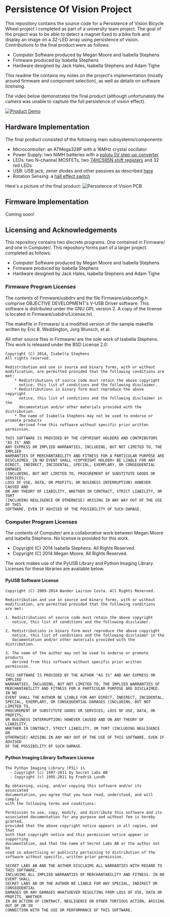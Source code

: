 # Persistence Of Vision Project
This repository contains the source code for a Persistence of Vision Bicycle Wheel project 
I completed as part of a university team project. The goal of the project was to be able to 
detect a magnet fixed to a bike fork and display an image on a 32-LED array using persistence 
of vision. Contributions to the final product were as follows:
- Computer Software produced by Megan Moore and Isabella Stephens
- Firmware produced by Isabella Stephens
- Hardware designed by Jack Hales, Isabella Stephens and Adam Tighe

This readme file contains my notes on the project's implementation (mostly around firmware and 
component selection), as well as details on software licensing. 

The video below demonstrates the final product (although unfortunately the camera was unable to 
capture the full persistence of vision effect).

[![Product Demo](http://img.youtube.com/vi/9pt-T8RMviw/0.jpg)](http://www.youtube.com/watch?v=9pt-T8RMviw "Persistence of Vision Project")


## Hardware Implementation
The final product consisted of the following main subsystems/components:
- Microcontroller: an ATMega328P with a 16MHz crystal oscillator
- Power Supply: two NiMH batteries with a [pololu 5V step-up converter](https://littlebirdelectronics.com.au/products/pololu-5v-step-up-voltage-regulator-u1v10f5)
- LEDs: two N-channel MOSFETs, two [74HC595N shift registers](http://au.element14.com/nxp/74hc595n/ic-74hc-cmos-shift-reg-5v-16dip/dp/3166028) and 32 red LEDs
- USB: USB jack, zener diodes and other passives as described [here](https://www.obdev.at/products/vusb/index.html)
- Rotation Sensing: a [hall effect switch](http://au.element14.com/allegro-microsystems/a3213eua-t/ic-hall-effect-sw-1ma-sip3/dp/1521681)

Here's a picture of the final product:
![Persistence of Vision PCB](http://i.imgur.com/K4dfBpH.jpg)



## Firmware Implementation
Coming soon!



## Licensing and Acknowledgements
This repository contains two discrete programs. One contained in Firmware/ and one in Computer/. 
This repository forms part of a larger project completed as follows: 
- Computer Software produced by Megan Moore and Isabella Stephens
- Firmware produced by Isabella Stephens
- Hardware designed by Jack Hales, Isabella Stephens and Adam Tighe


### Firmware Program Licenses

The contents of Firmware/usbdrv and the file Firmware/usbconfig.h comprise OBJECTIVE DEVELOPMENT's V-USB
Driver software. This software is distributed under the GNU GPL version 2. A copy of the license is located 
in Firmware/usbdrv/License.txt.

The makefile in Firmware/ is a modified version of the sample makefile written by Eric B. Weddington, 
Jorg Wunsch, et al.

All other source files in Firmware/ are the sole work of Isabella Stephens. This work is released under 
the BSD License 2.0:
```
Copyright (C) 2014, Isabella Stephens
All rights reserved.

Redistribution and use in source and binary forms, with or without
modification, are permitted provided that the following conditions are met:
    * Redistributions of source code must retain the above copyright
	  notice, this list of conditions and the following disclaimer.
	* Redistributions in binary form must reproduce the above copyright
	  notice, this list of conditions and the following disclaimer in the
	  documentation and/or other materials provided with the distribution.
	* The name of Isabella Stephens may not be used to endorse or promote products
	  derived from this software without specific prior written permission.

THIS SOFTWARE IS PROVIDED BY THE COPYRIGHT HOLDERS AND CONTRIBUTORS "AS IS" AND
ANY EXPRESS OR IMPLIED WARRANTIES, INCLUDING, BUT NOT LIMITED TO, THE IMPLIED
WARRANTIES OF MERCHANTABILITY AND FITNESS FOR A PARTICULAR PURPOSE ARE
DISCLAIMED. IN NO EVENT SHALL <COPYRIGHT HOLDER> BE LIABLE FOR ANY
DIRECT, INDIRECT, INCIDENTAL, SPECIAL, EXEMPLARY, OR CONSEQUENTIAL DAMAGES
(INCLUDING, BUT NOT LIMITED TO, PROCUREMENT OF SUBSTITUTE GOODS OR SERVICES;
LOSS OF USE, DATA, OR PROFITS; OR BUSINESS INTERRUPTION) HOWEVER CAUSED AND
ON ANY THEORY OF LIABILITY, WHETHER IN CONTRACT, STRICT LIABILITY, OR TORT
(INCLUDING NEGLIGENCE OR OTHERWISE) ARISING IN ANY WAY OUT OF THE USE OF THIS
SOFTWARE, EVEN IF ADVISED OF THE POSSIBILITY OF SUCH DAMAGE.
```

### Computer Program Licenses
The contents of Computer/ are a collaborative work between Megan Moore and Isabella Stephens. 
No license is provided for this work. 
- Copyright (C) 2014 Isabella Stephens. All Rights Reserved.
- Copyright (C) 2014 Megan Moore. All Rights Reserved.

The work makes use of the PyUSB Library and Python Imaging Library. Licenses for these libraries 
are available below.

#### PyUSB Software License
```
Copyright (C) 2009-2014 Wander Lairson Costa. All Rights Reserved.

Redistribution and use in source and binary forms, with or without
modification, are permitted provided that the following conditions
are met:

1. Redistributions of source code must retain the above copyright
   notice, this list of conditions and the following disclaimer.

2. Redistributions in binary form must reproduce the above copyright
   notice, this list of conditions and the following disclaimer in the
   documentation and/or other materials provided with the distribution.

3. The name of the author may not be used to endorse or promote products
   derived from this software without specific prior written permission.

THIS SOFTWARE IS PROVIDED BY THE AUTHOR "AS IS" AND ANY EXPRESS OR IMPLIED
WARRANTIES, INCLUDING, BUT NOT LIMITED TO, THE IMPLIED WARRANTIES OF
MERCHANTABILITY AND FITNESS FOR A PARTICULAR PURPOSE ARE DISCLAIMED. IN NO
EVENT SHALL THE AUTHOR BE LIABLE FOR ANY DIRECT, INDIRECT, INCIDENTAL, 
SPECIAL, EXEMPLARY, OR CONSEQUENTIAL DAMAGES (INCLUDING, BUT NOT LIMITED TO, 
PROCUREMENT OF SUBSTITUTE GOODS OR SERVICES; LOSS OF USE, DATA, OR PROFITS; 
OR BUSINESS INTERRUPTION) HOWEVER CAUSED AND ON ANY THEORY OF LIABILITY, 
WHETHER IN CONTRACT, STRICT LIABILITY, OR TORT (INCLUDING NEGLIGENCE OR 
OTHERWISE) ARISING IN ANY WAY OUT OF THE USE OF THIS SOFTWARE, EVEN IF ADVISED 
OF THE POSSIBILITY OF SUCH DAMAGE.
```

#### Python Imaging Library Software License
```
The Python Imaging Library (PIL) is
  - Copyright (c) 1997-2011 by Secret Labs AB
  - Copyright (c) 1995-2011 by Fredrik Lundh

By obtaining, using, and/or copying this software and/or its associated 
documentation, you agree that you have read, understood, and will comply 
with the following terms and conditions:

Permission to use, copy, modify, and distribute this software and its 
associated documentation for any purpose and without fee is hereby granted, 
provided that the above copyright notice appears in all copies, and that 
both that copyright notice and this permission notice appear in supporting 
documentation, and that the name of Secret Labs AB or the author not be 
used in advertising or publicity pertaining to distribution of the 
software without specific, written prior permission.

SECRET LABS AB AND THE AUTHOR DISCLAIMS ALL WARRANTIES WITH REGARD TO THIS SOFTWARE, 
INCLUDING ALL IMPLIED WARRANTIES OF MERCHANTABILITY AND FITNESS. IN NO EVENT SHALL 
SECRET LABS AB OR THE AUTHOR BE LIABLE FOR ANY SPECIAL, INDIRECT OR CONSEQUENTIAL 
DAMAGES OR ANY DAMAGES WHATSOEVER RESULTING FROM LOSS OF USE, DATA OR PROFITS, WHETHER 
IN AN ACTION OF CONTRACT, NEGLIGENCE OR OTHER TORTIOUS ACTION, ARISING OUT OF OR IN 
CONNECTION WITH THE USE OR PERFORMANCE OF THIS SOFTWARE.
```



